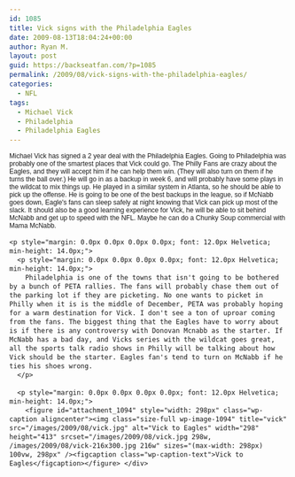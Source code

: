 ```yaml
---
id: 1085
title: Vick signs with the Philadelphia Eagles
date: 2009-08-13T18:04:24+00:00
author: Ryan M.
layout: post
guid: https://backseatfan.com/?p=1085
permalink: /2009/08/vick-signs-with-the-philadelphia-eagles/
categories:
  - NFL
tags:
  - Michael Vick
  - Philadelphia
  - Philadelphia Eagles
---
```


<div class="entry">
  <p style="margin: 0.0px 0.0px 0.0px 0.0px; font: 12.0px Helvetica;">
    <p style="margin: 0.0px 0.0px 0.0px 0.0px; font: 12.0px Helvetica; min-height: 14.0px;">
      Michael Vick has signed a 2 year deal with the Philadelphia Eagles. Going to Philadelphia was probably one of the smartest places that Vick could go. The Philly Fans are crazy about the Eagles, and they will accept him if he can help them win. (They will also turn on them if he turns the ball over.) He will go in as a backup in week 6, and will probably have some plays in the wildcat to mix things up. He played in a similar system in Atlanta, so he should be able to pick up the offense. He is going to be one of the best backups in the league, so if McNabb goes down, Eagle's fans can sleep safely at night knowing that Vick can pick up most of the slack. It should also be a good learning experience for Vick, he will be able to sit behind McNabb and get up to speed with the NFL. Maybe he can do a Chunky Soup commercial with Mama McNabb.
    </p>

    <p style="margin: 0.0px 0.0px 0.0px 0.0px; font: 12.0px Helvetica; min-height: 14.0px;">
      <p style="margin: 0.0px 0.0px 0.0px 0.0px; font: 12.0px Helvetica; min-height: 14.0px;">
        Philadelphia is one of the towns that isn't going to be bothered by a bunch of PETA rallies. The fans will probably chase them out of the parking lot if they are picketing. No one wants to picket in Philly when it is is the middle of December, PETA was probably hoping for a warm destination for Vick. I don't see a ton of uproar coming from the fans. The biggest thing that the Eagles have to worry about is if there is any controversy with Donovan Mcnabb as the starter. If McNabb has a bad day, and Vicks series with the wildcat goes great, all the sports talk radio shows in Philly will be talking about how Vick should be the starter. Eagles fan's tend to turn on McNabb if he ties his shoes wrong.
      </p>

      <p style="margin: 0.0px 0.0px 0.0px 0.0px; font: 12.0px Helvetica; min-height: 14.0px;">
        <figure id="attachment_1094" style="width: 298px" class="wp-caption aligncenter"><img class="size-full wp-image-1094" title="vick" src="/images/2009/08/vick.jpg" alt="Vick to Eagles" width="298" height="413" srcset="/images/2009/08/vick.jpg 298w, /images/2009/08/vick-216x300.jpg 216w" sizes="(max-width: 298px) 100vw, 298px" /><figcaption class="wp-caption-text">Vick to Eagles</figcaption></figure> </div>
